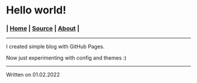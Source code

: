 # Hello world!
### | [Home](https://mrwooltrest.github.io/) | [Source](https://github.com/MrWooltrest/MrWooltrest.github.io/blob/main/blog/hello-world.md) | [About](https://mrwooltrest.github.io/about) |
---
I created simple blog with GitHub Pages.

Now just experimenting with config and themes :)

---

Written on 01.02.2022

